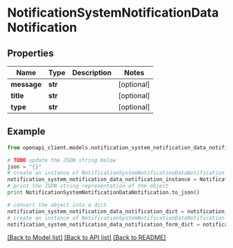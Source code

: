 # NotificationSystemNotificationDataNotification


## Properties
Name | Type | Description | Notes
------------ | ------------- | ------------- | -------------
**message** | **str** |  | [optional] 
**title** | **str** |  | [optional] 
**type** | **str** |  | [optional] 

## Example

```python
from openapi_client.models.notification_system_notification_data_notification import NotificationSystemNotificationDataNotification

# TODO update the JSON string below
json = "{}"
# create an instance of NotificationSystemNotificationDataNotification from a JSON string
notification_system_notification_data_notification_instance = NotificationSystemNotificationDataNotification.from_json(json)
# print the JSON string representation of the object
print NotificationSystemNotificationDataNotification.to_json()

# convert the object into a dict
notification_system_notification_data_notification_dict = notification_system_notification_data_notification_instance.to_dict()
# create an instance of NotificationSystemNotificationDataNotification from a dict
notification_system_notification_data_notification_form_dict = notification_system_notification_data_notification.from_dict(notification_system_notification_data_notification_dict)
```
[[Back to Model list]](../README.md#documentation-for-models) [[Back to API list]](../README.md#documentation-for-api-endpoints) [[Back to README]](../README.md)


